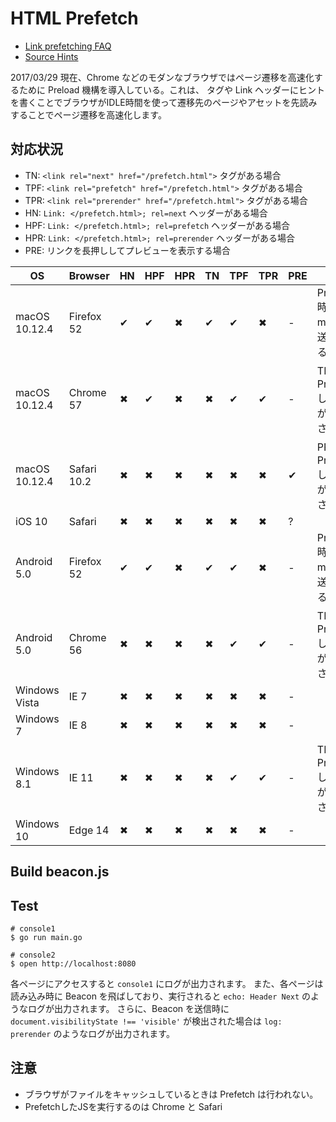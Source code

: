 HTML Prefetch
=============

- [Link prefetching FAQ](https://developer.mozilla.org/en-US/docs/Web/HTTP/Link_prefetching_FAQ)
- [Source Hints](https://www.w3.org/TR/resource-hints/)

2017/03/29 現在、Chrome などのモダンなブラウザではページ遷移を高速化するために Preload 機構を導入している。これは、<link> タグや Link ヘッダーにヒントを書くことでブラウザがIDLE時間を使って遷移先のページやアセットを先読みすることでページ遷移を高速化します。

## 対応状況

* TN: `<link rel="next" href="/prefetch.html">` タグがある場合
* TPF: `<link rel="prefetch" href="/prefetch.html">` タグがある場合
* TPR: `<link rel="prerender" href="/prefetch.html">` タグがある場合
* HN: `Link: </prefetch.html>; rel=next` ヘッダーがある場合
* HPF: `Link: </prefetch.html>; rel=prefetch` ヘッダーがある場合
* HPR: `Link: </prefetch.html>; rel=prerender` ヘッダーがある場合
* PRE: リンクを長押ししてプレビューを表示する場合

| OS            | Browser     | HN | HPF | HPR | TN | TPF | TPR | PRE | note                              |
|---------------|-------------|----|-----|-----|----|-----|-----|-----|-----------------------------------|
| macOS 10.12.4 | Firefox 52  | ✔︎  | ✔︎   | ✖︎   | ✔︎  | ✔︎   | ✖︎   | -   | Prefetch時にX-mozを送信する       |
| macOS 10.12.4 | Chrome 57   | ✖︎  | ✔︎   | ✖︎   | ✖︎  | ✔︎   | ✔︎   | -   | TPR時にPrefetchしたJSが実行される |
| macOS 10.12.4 | Safari 10.2 | ✖︎  | ✖︎   | ✖︎   | ✖︎  | ✖︎   | ✖︎   | ✔︎   | PRE時にPrefetchしたJSが実行される |
| iOS 10        | Safari      | ✖︎  | ✖︎   | ✖︎   | ✖︎  | ✖︎   | ✖︎   | ?   |                                   |
| Android 5.0   | Firefox 52  | ✔︎  | ✔︎   | ✖︎   | ✔︎  | ✔︎   | ✖︎   | -   | Prefetch時にX-mozを送信する       |
| Android 5.0   | Chrome 56   | ✖︎  | ✖︎   | ✖︎   | ✖︎  | ✔︎   | ✔︎   | -   | TPR時にPrefetchしたJSが実行される |
| Windows Vista | IE 7        | ✖︎  | ✖︎   | ✖︎   | ✖︎  | ✖︎   | ✖︎   | -   |                                   |
| Windows 7     | IE 8        | ✖︎  | ✖︎   | ✖︎   | ✖︎  | ✖︎   | ✖︎   | -   |                                   |
| Windows 8.1   | IE 11       | ✖︎  | ✖︎   | ✖︎   | ✖︎  | ✔︎   | ✔︎   | -   | TPR時にPrefetchしたJSが実行される |
| Windows 10    | Edge 14     | ✖︎  | ✖︎   | ✖︎   | ✖︎  | ✖︎   | ✖︎   | -   |                                   |

## Build beacon.js

## Test

```
# console1
$ go run main.go
```

```
# console2
$ open http://localhost:8080
```

各ページにアクセスすると `console1` にログが出力されます。
また、各ページは読み込み時に Beacon を飛ばしており、実行されると `echo: Header Next` のようなログが出力されます。
さらに、Beacon を送信時に `document.visibilityState !== 'visible'` が検出された場合は `log: prerender` のようなログが出力されます。

## 注意

- ブラウザがファイルをキャッシュしているときは Prefetch は行われない。
- PrefetchしたJSを実行するのは Chrome と Safari
